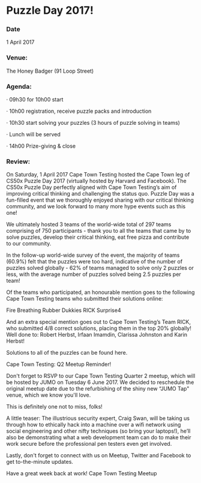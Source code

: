# Puzzle Day 2017!

### Date
1 April 2017

### Venue: 
The Honey Badger (91 Loop Street)
 
### Agenda:
·  09h30 for  10h00 start

·  10h00 registration, receive puzzle packs and introduction

·  10h30 start solving your puzzles (3 hours of puzzle solving in teams)

·  Lunch will be served

·  14h00 Prize-giving & close

### Review:

On Saturday, 1 April 2017 Cape Town Testing hosted the Cape Town leg of CS50x Puzzle Day 2017 (virtually hosted by Harvard and Facebook). The CS50x Puzzle Day perfectly aligned with Cape Town Testing’s aim of improving critical thinking and challenging the status quo. Puzzle Day was a fun-filled event that we thoroughly enjoyed sharing with our critical thinking community, and we look forward to many more hype events such as this one!

We ultimately hosted 3 teams of the world-wide total of 297 teams comprising of 750 participants - thank you to all the teams that came by to solve puzzles, develop their critical thinking, eat free pizza and contribute to our community.

In the follow-up world-wide survey of the event, the majority of teams (60.9%) felt that the puzzles were too hard, indicative of the number of puzzles solved globally - 62% of teams managed to solve only 2 puzzles or less, with the average number of puzzles solved being 2.5 puzzles per team!

Of the teams who participated, an honourable mention goes to the following Cape Town Testing teams who submitted their solutions online:

Fire Breathing Rubber Dukkies
RICK
Surprise4

And an extra special mention goes out to Cape Town Testing’s Team RICK, who submitted 4/8 correct solutions, placing them in the top 20% globally! Well done to: Robert Herbst, Irfaan Imamdin, Clarissa Johnston and Karin Herbst!

Solutions to all of the puzzles can be found here.


Cape Town Testing: Q2 Meetup Reminder! 

Don't forget to RSVP to our Cape Town Testing Quarter 2 meetup, which will be hosted by JUMO on Tuesday 6 June 2017. We decided to reschedule the original meetup date due to the refurbishing of the shiny new “JUMO Tap" venue, which we know you'll love.

This is definitely one not to miss, folks!

A little teaser: The illustrious security expert, Craig Swan, will be taking us through how to ethically hack into a machine over a wifi network using social engineering and other nifty techniques (so bring your laptops!), he’ll also be demonstrating what a web development team can do to make their work secure before the professional pen testers even get involved.

Lastly, don't forget to connect with us on Meetup­, Twitter­ and Facebook­ to get to-the-minute updates.

Have a great week back at work!
Cape Town Testing Meetup
